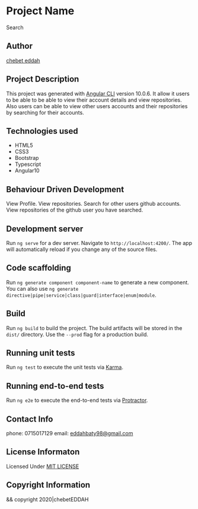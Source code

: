 # Project Name

Search

## Author

[chebet eddah](github.com/batyrotich)

## Project Description

This project was generated with [Angular CLI](https://github.com/angular/angular-cli) version 10.0.6. It allow it users to be able to be able to view their account details and view repositories. Also users can be able to view other users accounts and their repositories by searching for their accounts.

## Technologies used

+ HTML5
+ CSS3
+ Bootstrap
+ Typescript
+ Angular10

## Behaviour Driven Development

View Profile.
View repositories.
Search for other users github accounts.
View repositories of the github user you have searched.

## Development server

Run `ng serve` for a dev server. Navigate to `http://localhost:4200/`. The app will automatically reload if you change any of the source files.

## Code scaffolding

Run `ng generate component component-name` to generate a new component. You can also use `ng generate directive|pipe|service|class|guard|interface|enum|module`.

## Build

Run `ng build` to build the project. The build artifacts will be stored in the `dist/` directory. Use the `--prod` flag for a production build.

## Running unit tests

Run `ng test` to execute the unit tests via [Karma](https://karma-runner.github.io).

## Running end-to-end tests

Run `ng e2e` to execute the end-to-end tests via [Protractor](http://www.protractortest.org/).

## Contact Info

phone: 0715017129
email: eddahbaty98@gmail.com

## License Informaton

Licensed Under [MIT LICENSE](https://github.com/batyrotich/Search/community/license/new?branch=master&template=mit)

## Copyright Information

 && copyright 2020|chebetEDDAH
